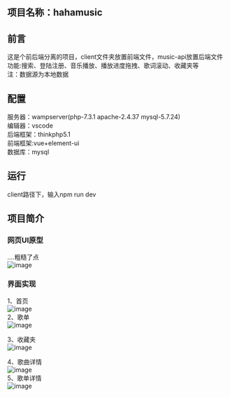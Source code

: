 ## 项目名称：hahamusic
## 前言 
这是个前后端分离的项目，client文件夹放置前端文件，music-api放置后端文件<br>
功能:搜索、登陆注册、音乐播放、播放进度拖拽、歌词滚动、收藏夹等<br>
注：数据源为本地数据<br>
## 配置

服务器：wampserver(php-7.3.1 apache-2.4.37 mysql-5.7.24)<br>
编辑器：vscode<br>
后端框架：thinkphp5.1<br>
前端框架:vue+element-ui<br>
数据库：mysql<br>

## 运行
  
  client路径下，输入npm run dev

## 项目简介

### 网页UI原型


....粗糙了点<br>
![image](https://user-images.githubusercontent.com/76102674/177081540-b3b483d6-867a-4975-98d0-893e60dc8de9.png)<br>

### 界面实现

1、首页<br>
![image](https://user-images.githubusercontent.com/76102674/177081738-eed81729-fbe3-42ad-9dea-c7e1becba9d4.png)<br>
2、歌单<br>
![image](https://user-images.githubusercontent.com/76102674/177081833-2af29cde-04a2-4ed7-b299-879a8037a84f.png)<br>

3、收藏夹<br>
![image](https://user-images.githubusercontent.com/76102674/177081808-29de3deb-acf0-4b1c-a484-d9380cfd23ac.png)<br>

4、歌曲详情<br>
![image](https://user-images.githubusercontent.com/76102674/177081813-1ebb390e-1f93-4fca-b719-6e8645f1ec7a.png)<br>
5、歌单详情<br>
![image](https://user-images.githubusercontent.com/76102674/177082716-73d7704d-dda6-4084-a7fa-e085b7cb93ea.png)<br>

